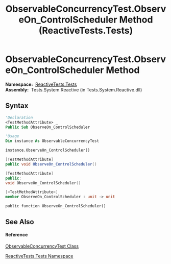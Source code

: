﻿---
title: ObservableConcurrencyTest.ObserveOn_ControlScheduler Method  (ReactiveTests.Tests)
TOCTitle: ObserveOn_ControlScheduler Method
ms:assetid: M:ReactiveTests.Tests.ObservableConcurrencyTest.ObserveOn_ControlScheduler
ms:mtpsurl: https://msdn.microsoft.com/en-us/library/reactivetests.tests.observableconcurrencytest.observeon_controlscheduler(v=VS.103)
ms:contentKeyID: 36619610
ms.date: 06/28/2011
mtps_version: v=VS.103
f1_keywords:
- ReactiveTests.Tests.ObservableConcurrencyTest.ObserveOn_ControlScheduler
dev_langs:
- CSharp
- JScript
- VB
- FSharp
- c++
---

# ObservableConcurrencyTest.ObserveOn\_ControlScheduler Method

**Namespace:**  [ReactiveTests.Tests](hh289046\(v=vs.103\).md)  
**Assembly:**  Tests.System.Reactive (in Tests.System.Reactive.dll)

## Syntax

``` vb
'Declaration
<TestMethodAttribute> _
Public Sub ObserveOn_ControlScheduler
```

``` vb
'Usage
Dim instance As ObservableConcurrencyTest

instance.ObserveOn_ControlScheduler()
```

``` csharp
[TestMethodAttribute]
public void ObserveOn_ControlScheduler()
```

``` c++
[TestMethodAttribute]
public:
void ObserveOn_ControlScheduler()
```

``` fsharp
[<TestMethodAttribute>]
member ObserveOn_ControlScheduler : unit -> unit 
```

``` jscript
public function ObserveOn_ControlScheduler()
```

## See Also

#### Reference

[ObservableConcurrencyTest Class](hh303373\(v=vs.103\).md)

[ReactiveTests.Tests Namespace](hh289046\(v=vs.103\).md)

